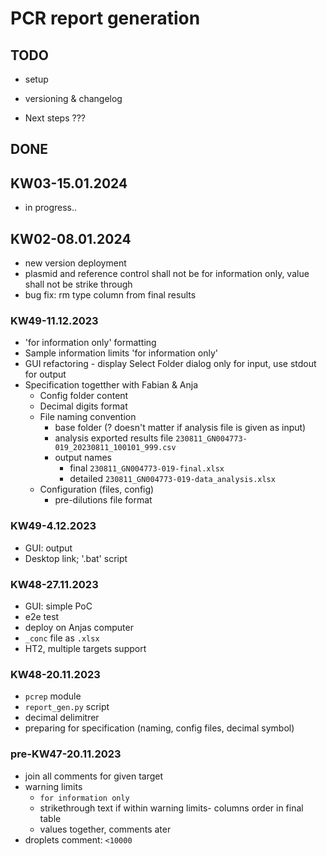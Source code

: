 # PCR report generation

## TODO

- setup
- versioning & changelog

- Next steps ???

## DONE

## KW03-15.01.2024

- in progress..
  
## KW02-08.01.2024

- new version deployment
- plasmid and reference control shall not be for information only, value shall not be strike through
- bug fix: rm type column from final results

### KW49-11.12.2023

- 'for information only' formatting
- Sample information limits 'for information only'
- GUI refactoring - display Select Folder dialog only for input, use stdout for output
- Specification togetther with Fabian & Anja
  - Config folder content
  - Decimal digits format
  - File naming convention
    - base folder (? doesn't matter if analysis file is given as input)
    - analysis exported results file `230811_GN004773-019_20230811_100101_999.csv`
    - output names
      - final `230811_GN004773-019-final.xlsx`
      - detailed `230811_GN004773-019-data_analysis.xlsx`
  - Configuration (files, config)
    - pre-dilutions file format
  
### KW49-4.12.2023

- GUI: output
- Desktop link; '.bat' script

### KW48-27.11.2023

- GUI: simple PoC
- e2e test
- deploy on Anjas computer
- `_conc` file as `.xlsx`
- HT2, multiple targets support

### KW48-20.11.2023

- `pcrep` module
- `report_gen.py` script
- decimal delimitrer
- preparing for specification (naming, config files, decimal symbol)

### pre-KW47-20.11.2023

- join all comments for given target
- warning limits
  - `for information only`
  - strikethrough text if within warning limits- columns order in final table
  - values together, comments ater
- droplets comment: `<10000`
